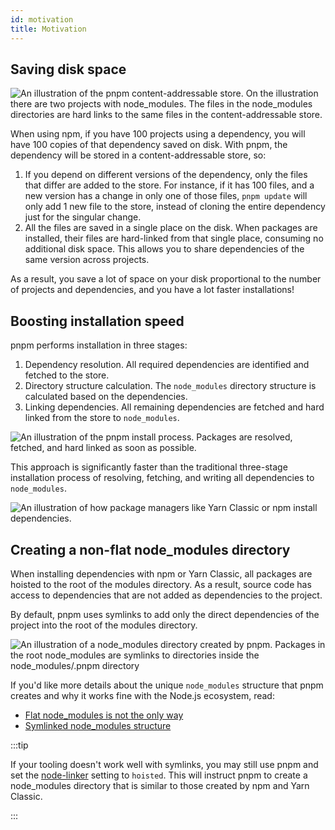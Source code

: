 ```yaml
---
id: motivation
title: Motivation
---
```


## Saving disk space

![An illustration of the pnpm content-addressable store. On the illustration there are two projects with node_modules. The files in the node_modules directories are hard links to the same files in the content-addressable store.](/img/pnpm-store.svg)

When using npm, if you have 100 projects using a dependency, you will
have 100 copies of that dependency saved on disk. With pnpm, the dependency will be
stored in a content-addressable store, so:

1. If you depend on different versions of the dependency, only the files that
differ are added to the store. For instance, if it has 100 files, and a new
version has a change in only one of those files, `pnpm update` will only add 1
new file to the store, instead of cloning the entire dependency just for the
singular change.
1. All the files are saved in a single place on the disk. When packages are
installed, their files are hard-linked from that single place, consuming no
additional disk space. This allows you to share dependencies of the same version
across projects.

As a result, you save a lot of space on your disk proportional to the number of
projects and dependencies, and you have a lot faster installations!

## Boosting installation speed

pnpm performs installation in three stages:

1. Dependency resolution. All required dependencies are identified and fetched to the store.
1. Directory structure calculation. The `node_modules` directory structure is calculated based on the dependencies.
1. Linking dependencies. All remaining dependencies are fetched and hard linked from the store to `node_modules`.

![An illustration of the pnpm install process. Packages are resolved, fetched, and hard linked as soon as possible.](/img/installation-stages-of-pnpm.svg)

This approach is significantly faster than the traditional three-stage installation process of resolving, fetching, and writing all dependencies to `node_modules`.

![An illustration of how package managers like Yarn Classic or npm install dependencies.](/img/installation-stages-of-other-pms.svg)

## Creating a non-flat node_modules directory

When installing dependencies with npm or Yarn Classic, all packages are hoisted to the root of the
modules directory. As a result, source code has access to dependencies that are
not added as dependencies to the project.

By default, pnpm uses symlinks to add only the direct dependencies of the project into the root of the modules directory.

![An illustration of a node_modules directory created by pnpm. Packages in the root node_modules are symlinks to directories inside the node_modules/.pnpm directory](/img/isolated-node-modules.svg)

If you'd like more details about the unique `node_modules` structure that pnpm
creates and why it works fine with the Node.js ecosystem, read:
- [Flat node_modules is not the only way](/blog/2020/05/27/flat-node-modules-is-not-the-only-way)
- [Symlinked node_modules structure](symlinked-node-modules-structure.md)

:::tip

If your tooling doesn't work well with symlinks, you may still use pnpm and set the [node-linker](npmrc#node-linker) setting to `hoisted`. This will instruct pnpm to create a node_modules directory that is similar to those created by npm and Yarn Classic.

:::
